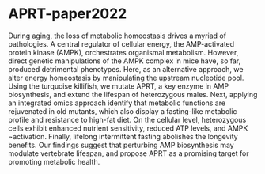 # APRT-paper2022

During aging, the loss of metabolic homeostasis drives a myriad of pathologies. A central regulator of cellular energy, the AMP-activated protein kinase (AMPK), orchestrates organismal metabolism. However, direct genetic manipulations of the AMPK complex in mice have, so far, produced detrimental phenotypes. Here, as an alternative approach, we alter energy homeostasis by manipulating the upstream nucleotide pool. Using the turquoise killifish, we mutate APRT, a key enzyme in AMP biosynthesis, and extend the lifespan of heterozygous males. Next, applying an integrated omics approach identify that metabolic functions are rejuvenated in old mutants, which also display a fasting-like metabolic profile and resistance to high-fat diet. On the cellular level, heterozygous cells exhibit enhanced nutrient sensitivity, reduced ATP levels, and AMPK ¬activation. Finally, lifelong intermittent fasting abolishes the longevity benefits. Our findings suggest that perturbing AMP biosynthesis may modulate vertebrate lifespan, and propose APRT as a promising target for promoting metabolic health.
